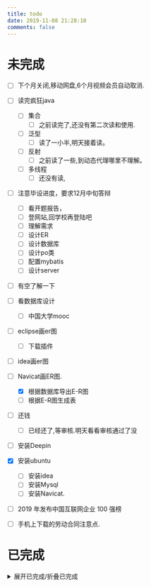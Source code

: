 ```yaml
---
title: todo
date: 2019-11-08 21:28:10
comments: false
---
```

# 未完成
- [ ] 下个月关闭,移动网盘,6个月视频会员自动取消.
- [ ] 读完疯狂java
    - [ ] 集合
        - [ ] 之前读完了,还没有第二次读和使用.
    - [ ] 泛型
        - [ ] 读了一小半,明天接着读。
    - [ ] 反射
        - [ ] 之前读了一些,到动态代理哪里不理解。
    - [ ] 多线程
        - [ ] 还没有读,
- [ ] 注意毕设进度，要求12月中旬答辩
    - [ ] 看开题报告，
    - [ ] 登网站,回学校再登陆吧
    - [ ] 理解需求
    - [ ] 设计ER
    - [ ] 设计数据库
    - [ ] 设计po类
    - [ ] 配置mybatis
    - [ ] 设计server
- [ ] 有空了解一下
- [ ] 看数据库设计
    - [ ] 中国大学mooc
- [ ] eclipse画er图
    - [ ] 下载插件
- [ ] idea画er图
- [ ] Navicat画ER图.
    - [x] 根据数据库导出E-R图
    - [ ] 根据E-R图生成表
- [ ] 还钱
    - [ ] 已经还了,等审核.明天看看审核通过了没
- [ ] 安装Deepin
- [x] 安装ubuntu
    - [ ] 安装idea
    - [ ] 安装Mysql
    - [ ] 安装Navicat.
- [ ] 2019 年发布中国互联网企业 100 强榜
- [ ] 手机上下载的劳动合同注意点.





# 已完成
<details><summary>展开已完成/折叠已完成</summary>

- [x] 安装Linux子系统
- [x] 解除Win10网速限制
- [x] 办理宽带,
- [x] 修改FM,只在安卓上显示摘要目录
- [x] 修改tools样式，按钮顶部内边距改小点
- [x] 应用到vscode上
- [x] 洗衣服
- [x] 完善java遍历目录抽象
- [x] 安装ubuntu
    - [x] linux(ubuntu)如何安装软件
    - [x] 安装VSCode
        - [x] 安装VScode中文语言包.
        - [x] 在桌面创建VScode快捷方式。
    - [x] 安装中文输入法,
    - [x] 安装Java
    - [x] 使用阿里云源
        - [x] 更新程序.
    - [x] 安装git,
    - [x] node.js,
        - [x] npm使用淘宝源
    - [x] hexo,
        - [x] 搭建博客.
- [x] 修改文章
    - [x] 7.4.3 Java8新增的日期 时间包文章混乱
    - [x] 7.5 正则表达式
    - [x] 7.5.1 创建正则表达式
- [x] 安装virtualbox，
    - [x] 安装增强工具,
    - [x] 全屏,修复屏幕分辨率.
    - [x] 安装ubuntu
    - [x] 安装centos,
- [x] 完善tools，linksTOC,id加长点.生成脚本.
- [x] 修改FM程序,在more后面执行脚本.关闭程序.
- [x] 启动博客时,删除_post目录下的所有.html文件.
- [x] 约会
    - [x] 衣服，白帽子，水杯。
    - [x] 安装去广告插件,创建账号
- [x] 下载mysql安装程序,
    - [x] 安装mysql
- [ ] Navicat 画ER图,
    - [x] 激活Navicat
- [x] 安装vscode，markdown插件，
- [x] 安装vscode SQL格式化插件
- [x] 还钱
    - [x] 奇怪,老是说我订单有错误.截至时期为12月20日,上班时间打电话问问怎么回事.
        - [x] 我是昨天晚上八点钟换的,估计是下班时间不能还吧。

</details>
